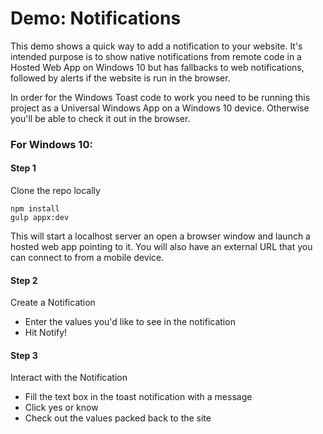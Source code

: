 Demo: Notifications
============

This demo shows a quick way to add a notification to your website. It's intended purpose is to show native notifications from remote code in a Hosted Web App on Windows 10 but has fallbacks to web notifications, followed by alerts if the website is run in the browser.

In order for the Windows Toast code to work you need to be running this project as a Universal Windows App on a Windows 10 device. Otherwise you'll be able to check it out in the browser.

### For Windows 10:

#### Step 1
Clone the repo locally 

```
npm install
gulp appx:dev
``` 

This will start a localhost server an open a browser window and launch a hosted web app pointing to it.
You will also have an external URL that you can connect to from a mobile device.

#### Step 2
Create a Notification

- Enter the values you'd like to see in the notification
- Hit Notify!

#### Step 3
Interact with the Notification

- Fill the text box in the toast notification with a message
- Click yes or know
- Check out the values packed back to the site